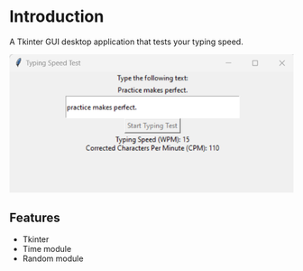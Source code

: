 # Introduction
 A Tkinter GUI desktop application that tests your typing speed.

 <div align='center'><img src='typing_speed_app_UI.png'/></div>

## Features

- Tkinter 
- Time module
- Random module
